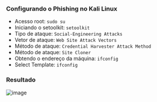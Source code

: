 ### Configurando o Phishing no Kali Linux

- Acesso root: ``` sudo su ```
- Iniciando o setoolkit: ``` setoolkit ```
- Tipo de ataque: ``` Social-Engineering Attacks ```
- Vetor de ataque: ``` Web Site Attack Vectors ```
- Método de ataque: ```Credential Harvester Attack Method ```
- Método de ataque: ``` Site Cloner ```
- Obtendo o endereço da máquina: ``` ifconfig ```
- Select Template: ``` ifconfig ```

### Resultado
![image](https://github.com/AgnaldoJr0/Phishing-kali-linux/assets/113722348/d03c374d-8fc3-4a85-b857-fe326732db39)
